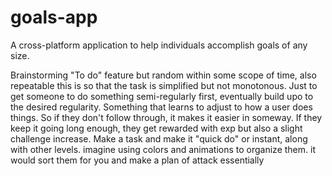 # goals-app
A cross-platform application to help individuals accomplish goals of any size.

Brainstorming
  "To do" feature but random within some scope of time, also repeatable
		this is so that the task is simplified but not monotonous. Just
		to get someone to do something semi-regularly first, eventually 
		build upo to the desired regularity. 
		Something that learns to adjust to how a user does things. So if
		they don't follow through, it makes it easier in someway. If they 			
		keep it going long enough, they get rewarded with exp but also a 
		slight challenge increase.
		Make a task and make it "quick do" or instant, along with other 
		levels. imagine using colors and animations to organize them. it 
		would sort them for you and make a plan of attack essentially
